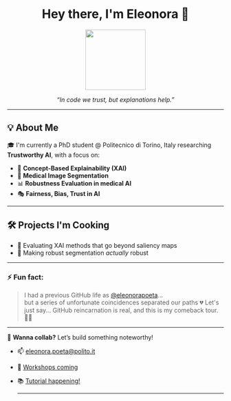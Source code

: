 <h1 align="center">Hey there, I'm Eleonora 👋</h1>
<p align="center">
  <img src="https://media.giphy.com/media/v1.Y2lkPTc5MGI3NjExNHZ3eGpudnNkdTFybWhvYXczOGtwa3UxaWd0bXh4ZmQzNmc3YXF0ZCZlcD12MV9naWZzX3NlYXJjaCZjdD1n/2IudUHdI075HL02Pkk/giphy.gif" width="140"/>
</p>

<p align="center">
  <em>“In code we trust, but explanations help.”</em>
</p>

---

## 💡 About Me

🎓 I'm currently a PhD student @ Politecnico di Torino, Italy researching **Trustworthy AI**, with a focus on:

- 🧠 **Concept-Based Explainability (XAI)**
- 🧬 **Medical Image Segmentation**
- 📊 **Robustness Evaluation in medical AI**
- 🎭 **Fairness, Bias, Trust in AI**

---

## 🛠 Projects I'm Cooking
- 🧠 Evaluating XAI methods that go beyond saliency maps  
- 🧪 Making robust segmentation *actually* robust

---

### ⚡ Fun fact:  
> I had a previous GitHub life as [@eleonorapoeta](https://github.com/eleonorapoeta)...  
> but a series of unfortunate coincidences separated our paths 💔
> Let's just say... GitHub reincarnation is real, and this is my comeback tour. 🌈🎸

---

💬 **Wanna collab?** Let’s build something noteworthy!
- 📫 [eleonora.poeta@polito.it](mailto:eleonora.poeta@polito.it)
- 🧠 [Workshops coming](https://insait-workshop.github.io/ICIAP25/)
- 📚 [Tutorial happening!](https://sites.google.com/view/cxai-tutorial)

  ---
